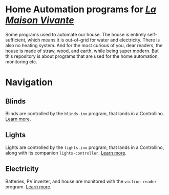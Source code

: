 # Home Automation programs for [_La Maison Vivante_](https://lamaisonvivante.blog/)

Some programs used to automate our house. The house is entirely
self-sufficient, which means it is out-of-grid for water and
electricity. There is also no heating system. And for the most curious
of you, dear readers, the house is made of straw, wood, and earth,
while being super modern. But this repository is about programs that
are used for the home automation, monitoring etc.

# Navigation

## Blinds

Blinds are controlled by the `blinds.ino` program, that lands in a
Controllino. [Learn more](blinds/).

## Lights

Lights are controlled by the `lights.ino` program, that lands in a
Controllino, along with its companion `lights-controller`. [Learn
more](lights/).

## Electricity

Batteries, PV inverter, and house are monitored with the
`victron-reader` program. [Learn more](electricity/victron-reader/).
